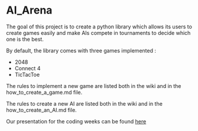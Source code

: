 # AI_Arena

The goal of this project is to create a python library which allows its users to create games easily and make AIs compete in tournaments to decide which one is the best.

By default, the library comes with three games implemented  : 
  * 2048
  * Connect 4
  * TicTacToe

The rules to implement a new game are listed both in the wiki and in the how_to_create_a_game.md file.

The rules to create a new AI are listed both in the wiki and in the how_to_create_an_AI.md file.

Our presentation  for the coding weeks can be found [here](https://docs.google.com/presentation/d/1sytriIEcD6tf_xThajFOWeNW-8vc93b2NsvlClplaDs/edit#slide=id.g4604e30ea1_1_19)
